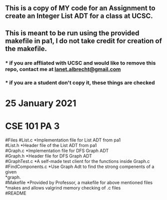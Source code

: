 
## This is a copy of MY code for an Assignment to create an Integer List ADT for a class at UCSC.
## This is meant to be run using the provided makefile in pa1, I do not take credit for creation of the makefile.

### * if you are affliated with UCSC and would like to remove this repo, contact me at lanet.albrecht@gmail.com
### * if you are a student don't copy it, these things are checked

# 25 January 2021
# CSE 101 PA 3

#Files
#List.c                *Implementation file for List ADT from pa1 <br />
#List.h                *Header file of the List ADT from pa1  <br />
#Graph.c               *Implementation file for DFS Graph ADT  <br />
#Graph.h               *Header file for DFS Graph ADT  <br />
#GraphTest.c           *A self-made test client for the functions inside Graph.c  <br />
#FindComponents.c      *Use Graph Adt to find the strong compenents of a given  <br />
                       *graph.  <br />
#Makefile              *Provided by Professor, a makefile for above mentioned files  <br />
                       *makes and allows valgrind memory checking of .c files  <br />
#README 
